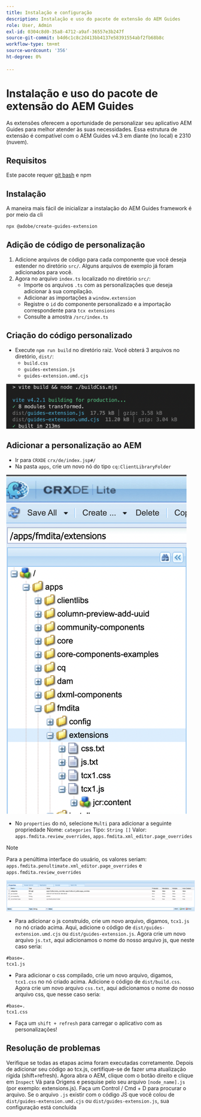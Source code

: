 ```yaml
---
title: Instalação e configuração
description: Instalação e uso do pacote de extensão do AEM Guides
role: User, Admin
exl-id: 0304c8d0-35a8-4712-a9af-36557e3b247f
source-git-commit: b4d6c1c8c2d413bb4137e58391554abf2fb68b8c
workflow-type: tm+mt
source-wordcount: '356'
ht-degree: 0%

---
```


# Instalação e uso do pacote de extensão do AEM Guides

As extensões oferecem a oportunidade de personalizar seu aplicativo AEM Guides para melhor atender às suas necessidades. Essa estrutura de extensão é compatível com o AEM Guides v4.3 em diante (no local) e 2310 (nuvem).

## Requisitos

Este pacote requer [git bash](https://github.com/git-guides/install-git) e npm

## Instalação

A maneira mais fácil de inicializar a instalação do AEM Guides framework é por meio da cli

```bash
npx @adobe/create-guides-extension
```

## Adição de código de personalização

1. Adicione arquivos de código para cada componente que você deseja estender no diretório `src/`. Alguns arquivos de exemplo já foram adicionados para você.
2. Agora no arquivo `index.ts` localizado no diretório `src/`:
   - Importe os arquivos `.ts` com as personalizações que deseja adicionar à sua compilação.
   - Adicionar as importações a `window.extension`
   - Registre o `id` do componente personalizado e a importação correspondente para `tcx extensions`
   - Consulte a amostra `/src/index.ts`

## Criação do código personalizado

- Execute `npm run build` no diretório raiz. Você obterá 3 arquivos no diretório, `dist/`:
   - `build.css`
   - `guides-extension.js`
   - `guides-extension.umd.cjs`

![Saída da Compilação](./../imgs/build_output.png)

## Adicionar a personalização ao AEM

- Ir para `CRXDE` `crx/de/index.jsp#/`
- Na pasta `apps`, crie um novo nó do tipo `cq:ClientLibraryFolder`

![Estrutura de pastas](./../imgs/crxde_folder_structure.png)

- No `properties` do nó, selecione `Multi` para adicionar a seguinte propriedade
Nome: `categories`
Tipo: `String []`
Valor: `apps.fmdita.review_overrides`, `apps.fmdita.xml_editor.page_overrides`

>[!NOTE]
>
> Para a penúltima interface do usuário, os valores seriam: `apps.fmdita.penultimate.xml_editor.page_overrides` e `apps.fmdita.review_overrides`


![Propriedades da pasta](./../imgs/crxde_folder_properties.png)

- Para adicionar o js construído, crie um novo arquivo, digamos, `tcx1.js` no nó criado acima. Aqui, adicione o código de `dist/guides-extension.umd.cjs` ou `dist/guides-extension.js`. Agora crie um novo arquivo `js.txt`, aqui adicionamos o nome do nosso arquivo js, que neste caso seria:

```t
#base=.
tcx1.js
```

- Para adicionar o css compilado, crie um novo arquivo, digamos, `tcx1.css` no nó criado acima. Adicione o código de `dist/build.css`. Agora crie um novo arquivo `css.txt`, aqui adicionamos o nome do nosso arquivo css, que nesse caso seria:

```t
#base=.
tcx1.css
```

- Faça um `shift + refresh` para carregar o aplicativo com as personalizações!

## Resolução de problemas

Verifique se todas as etapas acima foram executadas corretamente.
Depois de adicionar seu código ao tcx.js, certifique-se de fazer uma atualização rígida (shift+refresh).
Agora abra o AEM, clique com o botão direito e clique em `Inspect`
Vá para Origens e pesquise pelo seu arquivo `[node_name].js` (por exemplo: extensions.js). Faça um Control / Cmd + D para procurar o arquivo. Se o arquivo `.js` existir com o código JS que você colou de `dist/guides-extension.umd.cjs` ou `dist/guides-extension.js`, sua configuração está concluída
